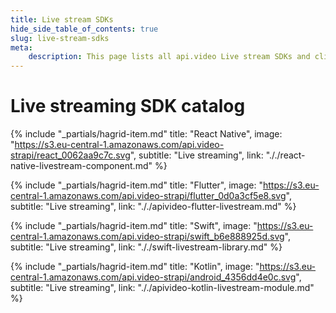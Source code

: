 ```yaml
---
title: Live stream SDKs
hide_side_table_of_contents: true
slug: live-stream-sdks
meta: 
    description: This page lists all api.video Live stream SDKs and client libraries for React Native, Flutter, Swift, and Kotlin.
---
```


Live streaming SDK catalog
==================

<div class="hagrid">

{% include "_partials/hagrid-item.md" title: "React Native", image: "https://s3.eu-central-1.amazonaws.com/api.video-strapi/react_0062aa9c7c.svg", subtitle: "Live streaming",  link: "././react-native-livestream-component.md" %}

{% include "_partials/hagrid-item.md" title: "Flutter", image: "https://s3.eu-central-1.amazonaws.com/api.video-strapi/flutter_0d0a3cf5e8.svg", subtitle: "Live streaming",  link: "././apivideo-flutter-livestream.md" %}

{% include "_partials/hagrid-item.md" title: "Swift", image: "https://s3.eu-central-1.amazonaws.com/api.video-strapi/swift_b6e888925d.svg", subtitle: "Live streaming",  link: "././swift-livestream-library.md" %}

{% include "_partials/hagrid-item.md" title: "Kotlin", image: "https://s3.eu-central-1.amazonaws.com/api.video-strapi/android_4356dd4e0c.svg", subtitle: "Live streaming",  link: "././apivideo-kotlin-livestream-module.md" %}

</div>